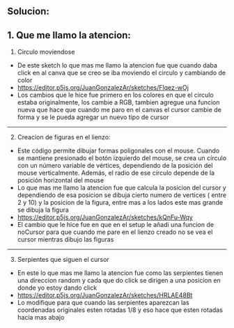 ## Solucion:
**1. Que me llamo la atencion:**
----
1. Circulo moviendose
- De este sketch lo que mas me llamo la atencion fue que cuando daba click en al canva que se creo se iba moviendo el circulo y cambiando de color
- https://editor.p5js.org/JuanGonzalezAr/sketches/Flqez-wOj 
- Los cambios que le hice fue primero en los colores en que el circulo estaba originalmente, los cambie a RGB, tambien agregue una funcion nueva que hace que cuando me paro en el canvas el cursor cambie de forma y se le pueda agregar 
un nuevo tipo de cursor
----
2. Creacion de figuras en el lienzo:
- Este código permite dibujar formas poligonales con el mouse. Cuando se mantiene presionado el botón izquierdo del mouse, se crea un círculo con un número variable de vértices, dependiendo de la posición del mouse verticalmente. Además, el radio de ese círculo depende de la posición horizontal del mouse
- Lo que mas me llamo la atencion fue que calcula la posicion del cursor y dependiendo de esa posicion se dibuja cierto numero de vertices ( entre 2 y 10) y la posicion de la figura, entre mas a los lados este mas grande se dibuja la figura
- https://editor.p5js.org/JuanGonzalezAr/sketches/kQnFu-Wqy
- El cambio que le hice fue en que en el setup le añadi una funcion de noCursor para que cuando me pare en el lienzo creado no se vea el cursor mientras dibujo las figuras
----
3. Serpientes que siguen el cursor
- En este lo que mas me llamo la atencion fue como las serpientes tienen una direccion random y cada que do click se dirigen a una posicion en donde yo estoy dando click
- https://editor.p5js.org/JuanGonzalezAr/sketches/HRLAE48Bt
- Lo modifique para que cuando las serpientes aparezcan las coordenadas originales esten rotadas 1/8 y eso hace que esten rotadas hacia mas abajo
